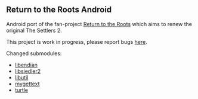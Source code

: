 ## Return to the Roots Android
Android port of the fan-project [Return to the Roots](https://github.com/Return-To-The-Roots/s25client) which aims to renew the original The Settlers 2. <br>

This project is work in progress, please report bugs [here](https://github.com/Farmer-Markus/s25rttr-android/issues). <br>


Changed submodules:

 - [libendian](https://github.com/Farmer-Markus/libendian)
 - [libsiedler2](https://github.com/Farmer-Markus/libsiedler2)
 - [libutil](https://github.com/Return-To-The-Roots/libutil)
 - [mygettext](https://github.com/Farmer-Markus/mygettext)
 - [turtle](https://github.com/Farmer-Markus/turtle)